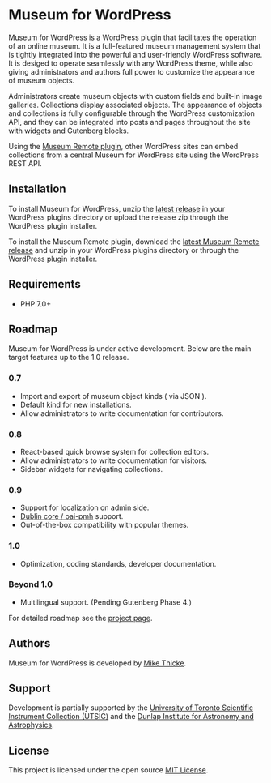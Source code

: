 # Museum for WordPress

Museum for WordPress is a WordPress plugin that facilitates the operation of an
online museum. It is a full-featured museum management system that is tightly
integrated into the powerful and user-friendly WordPress software. It is
desiged to operate seamlessly with any WordPress theme, while also giving
administrators and authors full power to customize the appearance of museum
objects.

Administrators create museum objects with custom fields
and built-in image galleries. Collections display associated objects. The
appearance of objects and collections is fully configurable through the
WordPress customization API, and they can be integrated into posts and pages
throughout the site with widgets and Gutenberg blocks.

Using the [Museum Remote
plugin](https://github.com/mikethicke/wp-museum/tree/master/museum-remote),
other WordPress sites can embed collections from a central Museum for WordPress
site using the WordPress REST API.

## Installation

To install Museum for WordPress, unzip the [latest
release](https://github.com/mikethicke/wp-museum/releases/latest) in your
WordPress plugins directory or upload the release zip through the WordPress
plugin installer.

To install the Museum Remote plugin, download the [latest Museum Remote
release](https://github.com/mikethicke/wp-museum/releases) and unzip in your
WordPress plugins directory or through the WordPress plugin installer.

## Requirements

 * PHP 7.0+

## Roadmap

Museum for WordPress is under active development. Below are the main target
features up to the 1.0 release.

### 0.7

 * Import and export of museum object kinds ( via JSON ).
 * Default kind for new installations.
 * Allow administrators to write documentation for contributors.

### 0.8

 * React-based quick browse system for collection editors.
 * Allow administrators to write documentation for visitors.
 * Sidebar widgets for navigating collections.

### 0.9

 * Support for localization on admin side.
 * [Dublin core / oai-pmh](https://www.dublincore.org/) support.
 * Out-of-the-box compatibility with popular themes.

### 1.0

 * Optimization, coding standards, developer documentation.

### Beyond 1.0

 * Multilingual support. (Pending Gutenberg Phase 4.)

For detailed roadmap see the [project
page](https://github.com/mikethicke/wp-museum/projects/1).

## Authors

Museum for WordPress is developed by [Mike Thicke](http://www.mikethicke.com/).

## Support

Development is partially supported by the [University of Toronto Scientific
Instrument Collection (UTSIC)](https://utsic.utoronto.ca/) and the [Dunlap
Institute for Astronomy and Astrophysics](https://www.dunlap.utoronto.ca).

## License

This project is licensed under the open source [MIT License](LICENSE.md).
